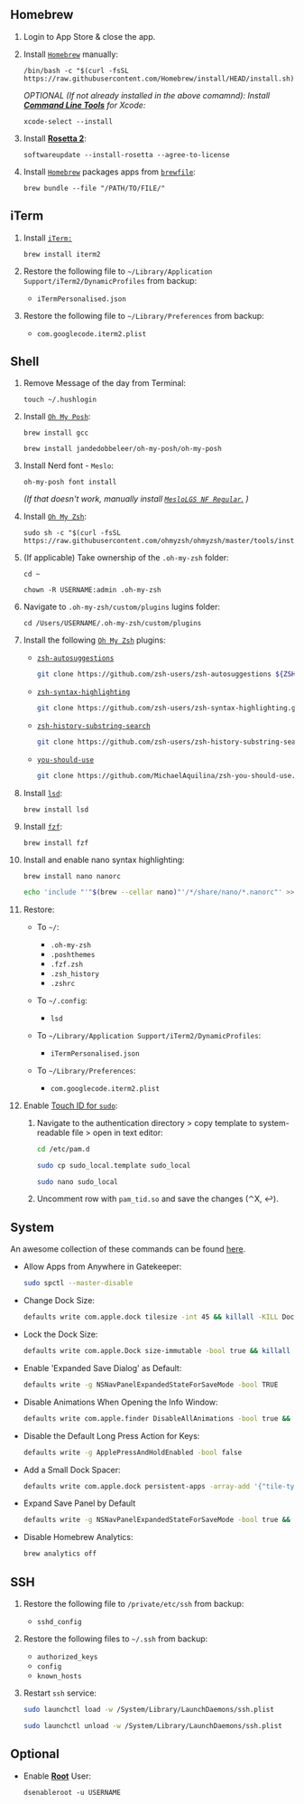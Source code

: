 ## Homebrew

1. Login to App Store & close the app.

2. Install [`Homebrew`](https://brew.sh/) manually:

	```
	/bin/bash -c "$(curl -fsSL https://raw.githubusercontent.com/Homebrew/install/HEAD/install.sh)"
	```

	_OPTIONAL (If not already installed in the above comamnd): Install [**Command Line Tools**](https://docs.brew.sh/Installation) for Xcode:_

	```
	xcode-select --install
	```

3. Install [**Rosetta 2**](https://support.apple.com/en-us/HT211861):

	```
	softwareupdate --install-rosetta --agree-to-license
	```

4. Install [`Homebrew`](https://brew.sh/) packages apps from [`brewfile`](https://www.dropbox.com/sh/wljpxtuticvsyzu/AACAe58Dmzq5h5uCeRfgcGnUa?dl=0):

	```
	brew bundle --file "/PATH/TO/FILE/"
	```


## iTerm

1. Install [`iTerm:`](https://iterm2.com/)

	```
	brew install iterm2
	```

2. Restore the following file to `~/Library/Application Support/iTerm2/DynamicProfiles` from backup:

	* `iTermPersonalised.json`

3. Restore the following file to `~/Library/Preferences` from backup:

	* `com.googlecode.iterm2.plist`


## Shell

1. Remove Message of the day from Terminal:

	```
	touch ~/.hushlogin
	```

2. Install [`Oh My Posh`](https://ohmyposh.dev/):

	```
	brew install gcc
	```

	```
	brew install jandedobbeleer/oh-my-posh/oh-my-posh
	```

3. Install Nerd font - `Meslo`:

	```
	oh-my-posh font install
	```

	_(If that doesn't work, manually install [`MesloLGS NF Regular`.](https://github.com/romkatv/powerlevel10k-media/raw/master/MesloLGS%20NF%20Regular.ttf) [](https://www.nerdfonts.com/))_

4. Install [`Oh My Zsh`](https://github.com/ohmyzsh/ohmyzsh):

	```
	sudo sh -c "$(curl -fsSL https://raw.githubusercontent.com/ohmyzsh/ohmyzsh/master/tools/install.sh)"
	```

5. (If applicable) Take ownership of the `.oh-my-zsh` folder:

	```
	cd ~
	```

	```
	chown -R USERNAME:admin .oh-my-zsh
	```

6. Navigate to `.oh-my-zsh/custom/plugins` lugins folder:

	```
	cd /Users/USERNAME/.oh-my-zsh/custom/plugins
	```

7. Install the following [`Oh My Zsh`](https://github.com/ohmyzsh/ohmyzsh) plugins:

	* [`zsh-autosuggestions`](https://github.com/zsh-users/zsh-autosuggestions)

		```bash
		git clone https://github.com/zsh-users/zsh-autosuggestions ${ZSH_CUSTOM:-~/.oh-my-zsh/custom}/plugins/zsh-autosuggestions
		```

	* [`zsh-syntax-highlighting`](https://github.com/zsh-users/zsh-syntax-highlighting)

		```bash
		git clone https://github.com/zsh-users/zsh-syntax-highlighting.git ${ZSH_CUSTOM:-~/.oh-my-zsh/custom}/plugins/zsh-syntax-highlighting
		```

	* [`zsh-history-substring-search`](https://github.com/zsh-users/zsh-history-substring-search)

		```bash
		git clone https://github.com/zsh-users/zsh-history-substring-search ${ZSH_CUSTOM:-~/.oh-my-zsh/custom}/plugins/zsh-history-substring-search
		```

	* [`you-should-use`](https://github.com/MichaelAquilina/zsh-you-should-use#installation)

		```bash
		git clone https://github.com/MichaelAquilina/zsh-you-should-use.git $ZSH_CUSTOM/plugins/you-should-use
		```

8. Install [`lsd`](https://github.com/Peltoche/lsd):

	```
	brew install lsd
	```

9. Install [`fzf`](https://github.com/junegunn/fzf):

	```
	brew install fzf
	```

10. Install and enable nano syntax highlighting:

	```
	brew install nano nanorc
	```

	```bash
	echo 'include "'"$(brew --cellar nano)"'/*/share/nano/*.nanorc"' >> ~/.nanorc
	```

10. Restore:
	- To `~/`:

        * `.oh-my-zsh`
        * `.poshthemes`
        * `.fzf.zsh`
        * `.zsh_history`
        * `.zshrc`

	- To `~/.config`:

        * `lsd`

    - To `~/Library/Application Support/iTerm2/DynamicProfiles`:

    	* `iTermPersonalised.json`

    - To `~/Library/Preferences`:

    	* `com.googlecode.iterm2.plist`

11. Enable [Touch ID for `sudo`](https://sixcolors.com/post/2023/08/in-macos-sonoma-touch-id-for-sudo-can-survive-updates/):

	1. Navigate to the authentication directory > copy template to system-readable file > open in text editor:

		```bash
		cd /etc/pam.d
		```

		```bash
		sudo cp sudo_local.template sudo_local
		```

		```bash
		sudo nano sudo_local
		```

	2. Uncomment row with `pam_tid.so` and save the changes (⌃X, ↩).

## System

An awesome collection of these commands can be found [here](https://git.herrbischoff.com/awesome-macos-command-line/about/).

* Allow Apps from Anywhere in Gatekeeper:

	```bash
	sudo spctl --master-disable
	```

* Change Dock Size:

	```bash
	defaults write com.apple.dock tilesize -int 45 && killall -KILL Dock
	```

* Lock the Dock Size:

	```bash
	defaults write com.apple.Dock size-immutable -bool true && killall Dock
	```

* Enable 'Expanded Save Dialog' as Default:

	```bash
	defaults write -g NSNavPanelExpandedStateForSaveMode -bool TRUE
	```

* Disable Animations When Opening the Info Window:

	```bash
	defaults write com.apple.finder DisableAllAnimations -bool true && killall Finder
	```

* Disable the Default Long Press Action for Keys:

	```bash
	defaults write -g ApplePressAndHoldEnabled -bool false
	```

* Add a Small Dock Spacer:

	```bash
	defaults write com.apple.dock persistent-apps -array-add '{"tile-type"="small-spacer-tile";}' && killall Dock
	```

* Expand Save Panel by Default

	```bash
	defaults write -g NSNavPanelExpandedStateForSaveMode -bool true && defaults write -g NSNavPanelExpandedStateForSaveMode2 -bool true
	```

* Disable Homebrew Analytics:

	```bash
	brew analytics off
	```


## SSH

1. Restore the following file to `/private/etc/ssh` from backup:

	* `sshd_config`

2. Restore the following files to `~/.ssh` from backup:

	* `authorized_keys`
	* `config`
	* `known_hosts`

3. Restart `ssh` service:

	```bash
	sudo launchctl load -w /System/Library/LaunchDaemons/ssh.plist
	```

	```bash
	sudo launchctl unload -w /System/Library/LaunchDaemons/ssh.plist
	```



## Optional

* Enable [**Root**](https://www.maketecheasier.com/enable-root-user-mac/) User:

	```
	dsenableroot -u USERNAME
	```
